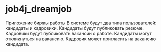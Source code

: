 # job4j_dreamjob

Приложение биржы работы
В системе будут два типа пользователей: кандидаты и кадровики. 
Кандидаты будут публиковать резюме. Кадровики будут публиковать вакансии о работе.
Кандидаты могут откликнуться на вакансию. Кадровик может пригласить на вакансию кандидата.